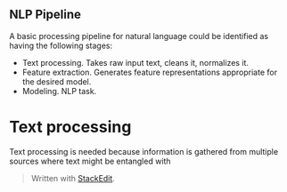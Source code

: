 
## NLP Pipeline

A basic processing pipeline for natural language could be identified as having the following stages:
- Text processing. Takes raw input text, cleans it, normalizes it.
- Feature extraction. Generates feature representations appropriate for the desired model.
- Modeling. NLP task.

# Text processing

Text processing is needed because information is gathered from multiple sources where text might be entangled with 

> Written with [StackEdit](https://stackedit.io/).
<!--stackedit_data:
eyJoaXN0b3J5IjpbLTE5OTg3OTU5MzRdfQ==
-->